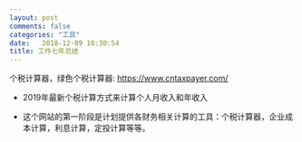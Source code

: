 ```yaml
---
layout: post
comments: false
categories: "工具"
date:   2018-12-09 10:30:54
title: 工作七年总结
---
```


<div id="toc"></div>

个税计算器，绿色个税计算器: https://www.cntaxpayer.com/

- 2019年最新个税计算方式来计算个人月收入和年收入

- 这个网站的第一阶段是计划提供各财务相关计算的工具：个税计算器，企业成本计算，利息计算，定投计算等等。


<script type="text/javascript">
$(document).ready(function() {
    $('#toc').toc({ listType: 'ul', title: "<i>目录</i>" });
});
</script>

